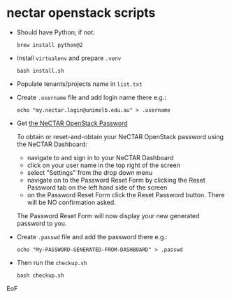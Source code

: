 # nectar openstack scripts

- Should have Python; if not:

    ```
    brew install python@2
    ```

- Install `virtualenv` and prepare `.venv`

    ```
    bash install.sh
    ```
    
- Populate tenants/projects name in `list.txt`

- Create `.username` file and add login name there e.g.:
    
    ```
    echo "my.nectar.login@unimelb.edu.au" > .username
    ```

- Get [the NeCTAR OpenStack Password](https://support.ehelp.edu.au/support/solutions/articles/6000145832-the-nectar-openstack-password)

    To obtain or reset-and-obtain your NeCTAR OpenStack password using the NeCTAR Dashboard:
    
    - navigate to and sign in to your NeCTAR Dashboard
    - click on your user name in the top right of the screen
    - select "Settings" from the drop down menu
    - navigate on to the Password Reset Form by clicking the Reset Password tab on the left hand side of the screen 
    - on the Password Reset Form click the Reset Password button. There will be NO confirmation asked.
    
    The Password Reset Form will now display your new generated password to you.

- Create `.passwd` file and add the password there e.g.:

    ```
    echo "My-PASSWORD-GENERATED-FROM-DASHBOARD" > .passwd
    ```

- Then run the `checkup.sh`

    ```
    bash checkup.sh
    ```
    
EoF